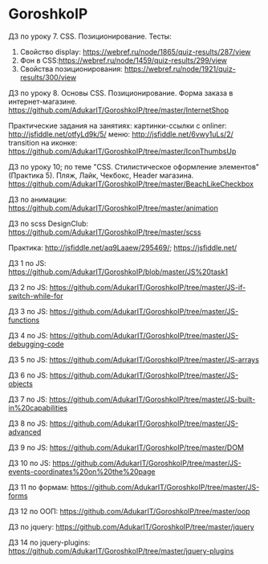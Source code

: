 # GoroshkoIP



ДЗ по уроку 7. CSS. Позиционирование.
Тесты:
1) Свойство display:  https://webref.ru/node/1865/quiz-results/287/view
2) Фон в CSS:https://webref.ru/node/1459/quiz-results/299/view  
3) Свойства позиционирования: https://webref.ru/node/1921/quiz-results/300/view


ДЗ по уроку 8. Основы CSS. Позиционирование.
Форма заказа в интернет-магазине.
https://github.com/AdukarIT/GoroshkoIP/tree/master/InternetShop


Практические задания на занятиях:
картинки-ссылки с onliner: http://jsfiddle.net/otfyLd9k/5/
меню:  http://jsfiddle.net/6vwy1uLs/2/
transition на иконке: https://github.com/AdukarIT/GoroshkoIP/tree/master/IconThumbsUp

ДЗ по уроку 10; по теме "CSS. Стилистическое оформление элементов" (Практика 5).
Пляж, Лайк, Чекбокс, Header магазина.
https://github.com/AdukarIT/GoroshkoIP/tree/master/BeachLikeCheckbox

ДЗ по анимации:
https://github.com/AdukarIT/GoroshkoIP/tree/master/animation

ДЗ по scss DesignClub:
https://github.com/AdukarIT/GoroshkoIP/tree/master/scss


Практика: http://jsfiddle.net/aq9Laaew/295469/;   https://jsfiddle.net/

ДЗ 1 по JS: https://github.com/AdukarIT/GoroshkoIP/blob/master/JS%20task1

ДЗ 2 по JS: https://github.com/AdukarIT/GoroshkoIP/tree/master/JS-if-switch-while-for

ДЗ 3 по JS: https://github.com/AdukarIT/GoroshkoIP/tree/master/JS-functions

ДЗ 4 по JS: https://github.com/AdukarIT/GoroshkoIP/tree/master/JS-debugging-code

ДЗ 5 по JS: https://github.com/AdukarIT/GoroshkoIP/tree/master/JS-arrays

ДЗ 6 по JS: https://github.com/AdukarIT/GoroshkoIP/tree/master/JS-objects

ДЗ 7 по JS: https://github.com/AdukarIT/GoroshkoIP/tree/master/JS-built-in%20capabilities

ДЗ 8 по JS: https://github.com/AdukarIT/GoroshkoIP/tree/master/JS-advanced

ДЗ 9 по JS: https://github.com/AdukarIT/GoroshkoIP/tree/master/DOM

ДЗ 10 по JS: https://github.com/AdukarIT/GoroshkoIP/tree/master/JS-events-coordinates%20on%20the%20page

ДЗ 11 по формам: https://github.com/AdukarIT/GoroshkoIP/tree/master/JS-forms

ДЗ 12 по ООП: https://github.com/AdukarIT/GoroshkoIP/tree/master/oop

ДЗ по jquery: https://github.com/AdukarIT/GoroshkoIP/tree/master/jquery

ДЗ 14 по jquery-plugins: https://github.com/AdukarIT/GoroshkoIP/tree/master/jquery-plugins
